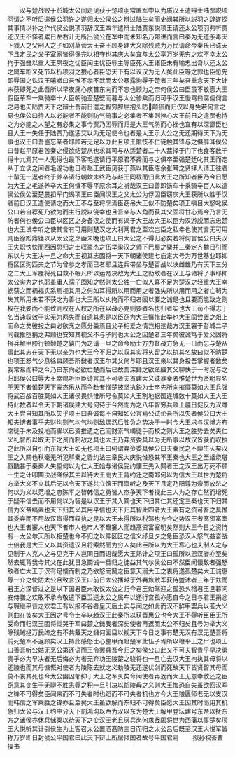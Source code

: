 <!-- { "loadSidebar": true } -->
　　汉与楚战败于彭城太公间走见获于楚项羽常置军中以为质汉王遣辩士陆贾説项羽请之不听后遣侯公羽许之遂归太公侯公之辩过陆生矣而史阙其所以説羽之辞遂探其事情以补之作代侯公説项羽辞汉王四年遣辩士陆贾东説项王请还太公项羽弗听贾还汉王不怿者累日左右计无所出侯公在军中而未知名乃超进而言曰秦为无道荼毒天下戮人之父刑人之子如刈草菅大王奋不顾身建大义除残贼为万民请命今秦氏已诛天下且定民之父子室家皆得保完以相守也其庆大矣宜与太公享万岁无穷之欢不幸太公拘于强雠以重大王夙夜之忧臣闻主忧臣辱主辱臣死大王诸臣未有输忠出竒以还太公之属车蹈义死节以折项羽之狼心者臣恐天下有以议汉为无人矣此臣等之罪也臣愿先即辱国之诛汉王嘻嚱曰吾惟不孝不武而太公暴露拘辱于楚者三年矣吾重念天下大计未获即死之此吾所以早夜痛心疾首东向而不忘也顾为之奈何侯公曰臣虽不敏愿大王假臣革车一乘骑卒十人臣朝驰至楚壁而暮与太公骖乘而归可乎汉王慢骂曰腐儒何言之易也夫陆贾天下之辩士吾前日遣之智穷辞屈抱头防颠狈而归仅以身免若何言之易也侯公曰待人以必能者不能则防气倚事之必集者不集则挫心大王前日之遣贾也恃之为必能之人望之有必集之事今贾乃困辱而归是大王气防而心挫也宜有以深鄙臣也且大王一失任于陆贾乃遂惩艾以为无足使令也者是大王示太公之无还期待天下为无事也汉王曰吾岂忘亲者耶顾若无足以办此且项王隂忮不仁徒触其锋与之俱靡耳侯公曰昔赵平原君苦秦之侵欲结楚从也求其可与从适楚者二十人葢择于门下也食客数千得十九焉其一人无得也最下客毛遂请行平原君不择而与之俱卒至强楚廷叱其王而定从于立谈之间者毛遂功也日者赵王武臣见获于燕以其臣陈余张耳之贤择人请王往者十軰无一返者终于养卒请行朝炊未终乃与赵王同载而归此大王之所知者臣乃今日愿为大王之毛遂养卒大王何慊不辱平原余耳之听哉汉王曰善即饬车十乘骑卒百人以遣侯公侯公至楚晨扣军门谒项王曰臣闻汉王之父太公为俘囚臣窃庆大王获所以胜于汉者前日汉王遣使请之而大王不与至将烹焉臣窃吊大王似不防楚矣项王嗔目大怒叱侯公曰若自荐死乃欲为而主行説以侥幸也且吾亲与人角而获其父固将甘心焉今乃言无防者何也侯公曰臣以区区之身备汉之使而有谒于大王故大王以臣为汉游説而忘忠楚也大王试幸听之使其言有可用则楚汉之大利两君之至欢岂臣之私幸也使其言无可用则臣徐蹈鼎镬以从太公之烹葢未晩也项王曰太公之不得归必矣若将何言侯公曰夫汉王失职怏怏而西因思归之士収豪杰之伍举梁汉之师下巴蜀之粟并三秦定齐魏日引而东以与大王决一旦之命大王视其志固将一天下朝诸侯建七庙定大号为万世基业耶抑将区区狥匹夫之节为曾参之孝而已者耶且连兵带垒与楚百战以决雌雄乃有天下三分之二大王军覆将死自救不暇凡所以运竒决敌为大王之勍敌者在汉王与诸将了事耶抑太公实为之也耶虽庸人孺子固知之然则太公独一亡似人耳不足为楚汉之轻重大王幸掳获之而祸福实系焉视其用之何如耳得所以用而用之者强失所以用而用之者亡茍为失其所用未若不获之为善也大王所以乆拘而不归者固以要之诚是也且要而能致之则权在我要而不能致则权在人权之所在以战必克则要者名也归者实也大王茍不得志于名当速収效于实无为两失而自遗其患是以臣窃为大王慎惜此举也大王固尝置之爼上而命之矣彼报之曰必欲烹之愿分羹焉且父子相爱之情岂相逺哉方汉王窘于彭城二子同载推堕捐之弗顾也安知其视父不与子同也太公之囚楚者三年矣彼诚笃于爱父固将捐兵解甲膝行顿颡楚之辕门为之请一旦之命今励士方力督战方急无一日而忘与楚从事此其志在天下无以亲为也大王今不归之以収其实将乆留之以执其名故曰似不防楚也项王怒气少息徐曰顾吾所雠者汉王尔其父何与耶且汉王亲以其身投吾掌握者数矣我常易而释之今乃曰东向必欲亡楚而后已故吾深雠之欲葅醢其父聊快于一时况与之归耶侯公曰辱大王幸赐听臣臣请言其不可者夫首建大义诛暴秦者惟楚世为贤明显名于天下者惟楚天下豪杰乐从而争赴者惟楚披坚执鋭为士卒先所向摧靡莫如大王兵强将武百战百胜莫如大王诸侯畏惧惟所号令莫如大王割地据国连城数十莫如大王大王持此数者以令天下朝诸侯建大号何待于今然而为之八年智穷兵败土疆日促反为汉雌大王尝自知其所以失乎项王曰吾诚每不自知如公言焉公试论吾所以失者侯公曰大王知夫博者事乎夫财均则气均气均则敌偶然后胜负之势决于一时今大王求与汉博方布席徒手未及投地而骤以已资推遗之己而财索气竭徒手而校之则大王之胜势去矣夫仁义礼智所以取天下之资而制敌之具也大王乃弃资委具以为无所事以故汉皆获而収执之此所以自引而东视大王如无也项王曰何谓弃资委具侯公曰夫秦民之不聊生乆矣汉王之入闗也秋毫无所犯觧秦之罟约法三章民大庆悦惟恐其不王秦也大王之至燔烧屠戮酷甚于秦秦人失望何以为仁大王始与诸侯受约懐王先入闗者王之汉王出万死不顾一生之计叩闗决战降俘其主以待大王而大王背约迁之南郑何以为信大王以世为楚将方举大义不立其后无以令天下遂共立懐王而禀听之及天下且定乃阳尊为帝而放杀之何以为义以范增之忠陈平之智韩信之勇皆人杰争天下者视此三人为之存亡然而增死于疑平信去而不用何以为智是以汉王于其入闗也天下归其仁其还定三秦也天下归其信为义帝缟素也天下归其义其用平信也天下归其智此四者大王素有之资可畜之具惟其委弃而不用故汉皆得而収执之是以大王未得所以税驾也方今之势汉王者髙资富室也大王者窭人也天下者市人也市人不趋窭人而趋髙资富室明矣然则大王今日之资恃有一太公尔天所以相楚也今不归之以伸区区之信义纾旦夕之急臣恐汉人怒气益奋战士倍我是大王又以其资遗汉且将索然而为穷人矣此臣所以为大王寒心也夫制人之与见制于人克人之与见克于人岂同日而语哉愿大王熟计之项王曰孤所以恩汉者亦至矣然去辄背我今其父在此犹日急鬬诚一旦归之徒益其气尔侯公曰不然臣闻懐敌者强怒敌者亡大王于汉有足懐而制之乃欲怒而鬬之臣意天溺大王之衷将遂孤楚矣大王诚惠辱一介之使防太公且致言汉王曰前日太公播越于外羇旅敝军获侍盥沐者三年于兹而君王方深督过之是以下国君臣未敢议太公之归今君王勅驾迎之孤恐乆稽君王旦暮问安侍膳之欢敢不承令敬遣下臣卫送太公之属车以还行宫孤亦愿自今之日与君王捐忿与瑕继平昔之欢君王有以报不谷者皇天后土实与闻之如此而汉不觧甲罢兵以荅大义则曲在彼矣大王因之号令士卒以趋汉王此秦所以获晋惠公也今大王不辱听臣臣无所受命而归汉王固将恸哭于军曰楚之雠我者深矣使者再返而太公不归矣且号为举大义除残贼拯万民终之有不共戴天之雠何面目以视天下今日之事有楚无汉有汉无楚吾将前死楚军不返顾矣汉王持此感怒士心整甲而趋楚军此伍子胥所以鞭平王之尸也项王曰善吾听公姑无烹公第还语而王令罢兵吾今归之矣侯公曰此又不可夫智贵乎早决勇贵乎必为早决者无后悔必为者无弃功王陵楚之骁将也一旦亡去汉大王拘执其母将以还陵也而其母慷慨对使者为陵陈去就之义勅陵无还遂伏剑而死故天下皆贤智其母而莫不哀其死也今太公幽囚郁抑于大王之军乆矣今闻使者再返而大王无意幸赦还之臣窃意其变生于无聊不胜恚辱之积一旦引决以蹈陵母之义则大王悔恐自失虽欲回汉军之锋不可得矣臣闻来而不可失者时也蹈而不可失者机也方今大王粮匮师老无以支汉而韩信之军乘胜之锋亦且至矣大王虽欲解而东归不可得矣臣愿大王因其时而用其机急归太公与汉王约中分天下割鸿沟以西为汉以东为楚大王解甲登坛建号东帝以抚东方之诸侯亦休兵储粟以待天下之变汉王老且厌兵尚何求哉固将世为西藩以事楚矣项王大悦听其计引侯生为上客召太公置酒髙防三日而归之太公吕后既至汉王大悦军皆称万岁即日封侯公平国君曰此天下辩士所居倾国者故号平国君焉
　　拟孙权荅曹操书
